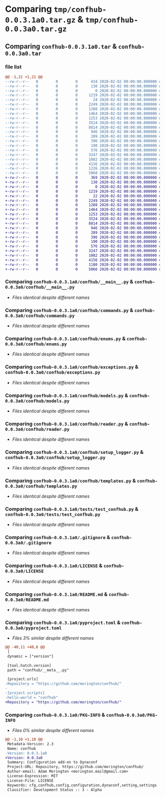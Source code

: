 # Comparing `tmp/confhub-0.0.3.1a0.tar.gz` & `tmp/confhub-0.0.3a0.tar.gz`

## Comparing `confhub-0.0.3.1a0.tar` & `confhub-0.0.3a0.tar`

### file list

```diff
@@ -1,21 +1,21 @@
--rw-r--r--   0        0        0      434 2020-02-02 00:00:00.000000 confhub-0.0.3.1a0/CHANGELOG.md
--rw-r--r--   0        0        0      130 2020-02-02 00:00:00.000000 confhub-0.0.3.1a0/requirements.txt
--rw-r--r--   0        0        0        0 2020-02-02 00:00:00.000000 confhub-0.0.3.1a0/confhub/__init__.py
--rw-r--r--   0        0        0     1219 2020-02-02 00:00:00.000000 confhub-0.0.3.1a0/confhub/__main__.py
--rw-r--r--   0        0        0       24 2020-02-02 00:00:00.000000 confhub-0.0.3.1a0/confhub/__meta__.py
--rw-r--r--   0        0        0     2249 2020-02-02 00:00:00.000000 confhub-0.0.3.1a0/confhub/commands.py
--rw-r--r--   0        0        0     1288 2020-02-02 00:00:00.000000 confhub-0.0.3.1a0/confhub/enums.py
--rw-r--r--   0        0        0     1464 2020-02-02 00:00:00.000000 confhub-0.0.3.1a0/confhub/exceptions.py
--rw-r--r--   0        0        0     1253 2020-02-02 00:00:00.000000 confhub-0.0.3.1a0/confhub/models.py
--rw-r--r--   0        0        0     3524 2020-02-02 00:00:00.000000 confhub-0.0.3.1a0/confhub/reader.py
--rw-r--r--   0        0        0     8814 2020-02-02 00:00:00.000000 confhub-0.0.3.1a0/confhub/setup_logger.py
--rw-r--r--   0        0        0      946 2020-02-02 00:00:00.000000 confhub-0.0.3.1a0/confhub/templates.py
--rw-r--r--   0        0        0      289 2020-02-02 00:00:00.000000 confhub-0.0.3.1a0/tests/.secrets.yml
--rw-r--r--   0        0        0      396 2020-02-02 00:00:00.000000 confhub-0.0.3.1a0/tests/example__secrets.yml
--rw-r--r--   0        0        0      190 2020-02-02 00:00:00.000000 confhub-0.0.3.1a0/tests/settings.yml
--rw-r--r--   0        0        0      576 2020-02-02 00:00:00.000000 confhub-0.0.3.1a0/tests/test_confhub.py
--rw-r--r--   0        0        0     3247 2020-02-02 00:00:00.000000 confhub-0.0.3.1a0/.gitignore
--rw-r--r--   0        0        0     1082 2020-02-02 00:00:00.000000 confhub-0.0.3.1a0/LICENSE
--rw-r--r--   0        0        0     4156 2020-02-02 00:00:00.000000 confhub-0.0.3.1a0/README.md
--rw-r--r--   0        0        0     1226 2020-02-02 00:00:00.000000 confhub-0.0.3.1a0/pyproject.toml
--rw-r--r--   0        0        0     5068 2020-02-02 00:00:00.000000 confhub-0.0.3.1a0/PKG-INFO
+-rw-r--r--   0        0        0      369 2020-02-02 00:00:00.000000 confhub-0.0.3a0/CHANGELOG.md
+-rw-r--r--   0        0        0      130 2020-02-02 00:00:00.000000 confhub-0.0.3a0/requirements.txt
+-rw-r--r--   0        0        0        0 2020-02-02 00:00:00.000000 confhub-0.0.3a0/confhub/__init__.py
+-rw-r--r--   0        0        0     1219 2020-02-02 00:00:00.000000 confhub-0.0.3a0/confhub/__main__.py
+-rw-r--r--   0        0        0       22 2020-02-02 00:00:00.000000 confhub-0.0.3a0/confhub/__meta__.py
+-rw-r--r--   0        0        0     2249 2020-02-02 00:00:00.000000 confhub-0.0.3a0/confhub/commands.py
+-rw-r--r--   0        0        0     1288 2020-02-02 00:00:00.000000 confhub-0.0.3a0/confhub/enums.py
+-rw-r--r--   0        0        0     1464 2020-02-02 00:00:00.000000 confhub-0.0.3a0/confhub/exceptions.py
+-rw-r--r--   0        0        0     1253 2020-02-02 00:00:00.000000 confhub-0.0.3a0/confhub/models.py
+-rw-r--r--   0        0        0     3524 2020-02-02 00:00:00.000000 confhub-0.0.3a0/confhub/reader.py
+-rw-r--r--   0        0        0     8814 2020-02-02 00:00:00.000000 confhub-0.0.3a0/confhub/setup_logger.py
+-rw-r--r--   0        0        0      946 2020-02-02 00:00:00.000000 confhub-0.0.3a0/confhub/templates.py
+-rw-r--r--   0        0        0      289 2020-02-02 00:00:00.000000 confhub-0.0.3a0/tests/.secrets.yml
+-rw-r--r--   0        0        0      396 2020-02-02 00:00:00.000000 confhub-0.0.3a0/tests/example__secrets.yml
+-rw-r--r--   0        0        0      190 2020-02-02 00:00:00.000000 confhub-0.0.3a0/tests/settings.yml
+-rw-r--r--   0        0        0      576 2020-02-02 00:00:00.000000 confhub-0.0.3a0/tests/test_confhub.py
+-rw-r--r--   0        0        0     3247 2020-02-02 00:00:00.000000 confhub-0.0.3a0/.gitignore
+-rw-r--r--   0        0        0     1082 2020-02-02 00:00:00.000000 confhub-0.0.3a0/LICENSE
+-rw-r--r--   0        0        0     4156 2020-02-02 00:00:00.000000 confhub-0.0.3a0/README.md
+-rw-r--r--   0        0        0     1180 2020-02-02 00:00:00.000000 confhub-0.0.3a0/pyproject.toml
+-rw-r--r--   0        0        0     5066 2020-02-02 00:00:00.000000 confhub-0.0.3a0/PKG-INFO
```

### Comparing `confhub-0.0.3.1a0/confhub/__main__.py` & `confhub-0.0.3a0/confhub/__main__.py`

 * *Files identical despite different names*

### Comparing `confhub-0.0.3.1a0/confhub/commands.py` & `confhub-0.0.3a0/confhub/commands.py`

 * *Files identical despite different names*

### Comparing `confhub-0.0.3.1a0/confhub/enums.py` & `confhub-0.0.3a0/confhub/enums.py`

 * *Files identical despite different names*

### Comparing `confhub-0.0.3.1a0/confhub/exceptions.py` & `confhub-0.0.3a0/confhub/exceptions.py`

 * *Files identical despite different names*

### Comparing `confhub-0.0.3.1a0/confhub/models.py` & `confhub-0.0.3a0/confhub/models.py`

 * *Files identical despite different names*

### Comparing `confhub-0.0.3.1a0/confhub/reader.py` & `confhub-0.0.3a0/confhub/reader.py`

 * *Files identical despite different names*

### Comparing `confhub-0.0.3.1a0/confhub/setup_logger.py` & `confhub-0.0.3a0/confhub/setup_logger.py`

 * *Files identical despite different names*

### Comparing `confhub-0.0.3.1a0/confhub/templates.py` & `confhub-0.0.3a0/confhub/templates.py`

 * *Files identical despite different names*

### Comparing `confhub-0.0.3.1a0/tests/test_confhub.py` & `confhub-0.0.3a0/tests/test_confhub.py`

 * *Files identical despite different names*

### Comparing `confhub-0.0.3.1a0/.gitignore` & `confhub-0.0.3a0/.gitignore`

 * *Files identical despite different names*

### Comparing `confhub-0.0.3.1a0/LICENSE` & `confhub-0.0.3a0/LICENSE`

 * *Files identical despite different names*

### Comparing `confhub-0.0.3.1a0/README.md` & `confhub-0.0.3a0/README.md`

 * *Files identical despite different names*

### Comparing `confhub-0.0.3.1a0/pyproject.toml` & `confhub-0.0.3a0/pyproject.toml`

 * *Files 3% similar despite different names*

```diff
@@ -40,11 +40,8 @@
 ]
 dynamic = ["version"]
 
 [tool.hatch.version]
 path = "confhub/__meta__.py"
 
 [project.urls]
-Repository = "https://github.com/morington/confhub/"
-
-[project.scripts]
-hello-world = "confhub"
+Repository = "https://github.com/morington/confhub/"
```

### Comparing `confhub-0.0.3.1a0/PKG-INFO` & `confhub-0.0.3a0/PKG-INFO`

 * *Files 0% similar despite different names*

```diff
@@ -1,10 +1,10 @@
 Metadata-Version: 2.3
 Name: confhub
-Version: 0.0.3.1a0
+Version: 0.0.3a0
 Summary: Configuration add-on to Dynaconf
 Project-URL: Repository, https://github.com/morington/confhub/
 Author-email: Adam Morington <morington.mail@gmail.com>
 License-Expression: MIT
 License-File: LICENSE
 Keywords: cfg,confhub,config,configuration,dynaconf,setting,settings
 Classifier: Development Status :: 3 - Alpha
```

